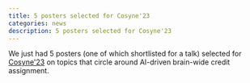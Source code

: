 ```yaml
---
title: 5 posters selected for Cosyne'23
categories: news
description: 5 posters selected for Cosyne'23
---
```


We just had 5 posters (one of which shortlisted for a talk) selected for [Cosyne'23](http://www.cosyne.org/) on topics that circle around AI-driven brain-wide credit assignment.